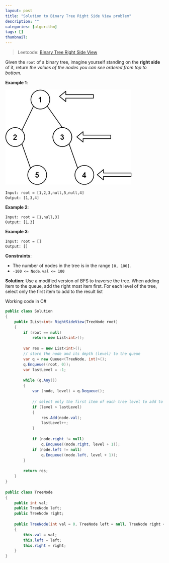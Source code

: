 ```yaml
---
layout: post
title: "Solution to Binary Tree Right Side View problem"
description: ""
categories: [algorithm]
tags: []
thumbnail: 
---
```


> Leetcode: [Binary Tree Right Side View](https://leetcode.com/problems/binary-tree-right-side-view/)

Given the `root` of a binary tree, imagine yourself standing on the **right side** of it, return
*the values of the nodes you can see ordered from top to bottom*.

**Example 1**:

![Tree](/files/2022-01-21-solution-to-binary-tree-right-side-view-problem/tree.jpg)

```
Input: root = [1,2,3,null,5,null,4]
Output: [1,3,4]
```

**Example 2**:

```
Input: root = [1,null,3]
Output: [1,3]
```

**Example 3**:

```
Input: root = []
Output: []
```

**Constraints**:
- The number of nodes in the tree is in the range `[0, 100]`.
- `-100 <= Node.val <= 100`

<!-- more -->

**Solution**: Use a modified version of BFS to traverse the tree. When adding item to the queue, add
the right most item first. For each level of the tree, select only the first item to add to the
result list

Working code in C#

```csharp
public class Solution
{
    public IList<int> RightSideView(TreeNode root)
    {
        if (root == null)
            return new List<int>();

        var res = new List<int>();
        // store the node and its depth (level) to the queue
        var q = new Queue<(TreeNode, int)>();
        q.Enqueue((root, 0));
        var lastLevel = -1;

        while (q.Any())
        {
            var (node, level) = q.Dequeue();

            // select only the first item of each tree level to add to the result 
            if (level > lastLevel)
            {
                res.Add(node.val);
                lastLevel++;
            }

            if (node.right != null)
                q.Enqueue((node.right, level + 1));
            if (node.left != null)
                q.Enqueue((node.left, level + 1));
        }

        return res;
    }
}

public class TreeNode
{
    public int val;
    public TreeNode left;
    public TreeNode right;

    public TreeNode(int val = 0, TreeNode left = null, TreeNode right = null)
    {
        this.val = val;
        this.left = left;
        this.right = right;
    }
}
```
